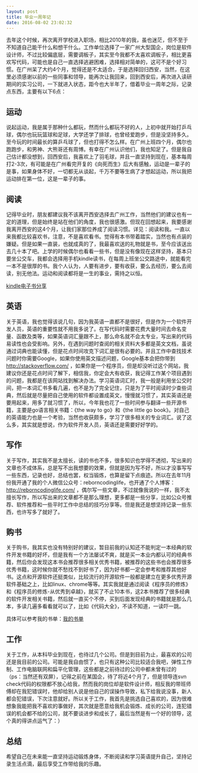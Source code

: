 ```yaml
---
layout: post
title: 毕业一周年记
date: 2016-08-02 23:02:32
---
```


去年这个时候，再次离开学校进入职场，相比2010年的我，虽也迷茫，但不至于不知道自己能干什么和想干什么。工作单位选择了一家广州大型国企，岗位是软件设计师，不过比较偏底层，需要调板子，其实至今我都不太喜欢调板子，相比更喜欢写代码，可能也是自己一直选择逃避困难，选择相对简单的，这可不是个好习惯。在广州呆了大约4个月，觉得还是不太适合，于是选择回归西安，当然，在这里必须感谢以前的一些同事和领导，能再次让我回来，回到西安后，再次进入读研期间的实习公司，一下就进入状态，距今也大半年了，借着毕业一周年之际，记录点东西，主要有以下6点：

## 运动

说起运动，我是属于那种什么都玩，然而什么都玩不好的人，上初中就开始打乒乓球，偶尔也玩玩篮球和足球，大学还学了排球，也曾经爱跑步，但是没坚持多久。至今玩的时间最长的算乒乓球了，但也打得不怎么样。在广州上班四个月，偶尔也跑跑步，和男神、大熊哥还有周博。有幸在广州认识他们，我也知足了。但是我自己估计都没想到，回西安后，我喜欢上了羽毛球，并且一直坚持到现在，基本每周打2-3次，有可能是在广州看完开复的《向死而生》后大有感触，运动是一辈子的是事，如果身体不好，一切都无从谈起，千万不要等生病了才想起运动，所以我把运动排在第一位，这是一辈子的事。

## 阅读

记得毕业时，朋友都建议我不该离开西安选择去广州工作，当然他们的建议也有一定的道理，但是始终是站在他们的角度，我也很感激。但现在回想起来，我要感谢我离开西安的这4个月，让我们家那位养成了阅读习惯。详见：阅读和我。一直以来我都比较喜欢书，注意，不是喜欢看书。觉得有本书带着踏实，当然也有点装的嫌疑。但是如果一直装，也就成真的了，我最喜欢送的礼物就是书，至今应该送出去几十本了吧。上学的时候偶尔也看看一些书，但是没有像现在这样坚持，基本只要坐公交车，我都会选择用手机kindle读书，在每周上班坐公交路途中，就能看完一本不是很厚的书。我个人认为，人要有进步，要有收获，要么去经历，要么去阅读，别无他法。运动和阅读都将是一生的事业，需持之以恒。

[kindle电子书分享](http://mp.weixin.qq.com/s?__biz=MzA3OTcxODE1NQ==&mid=403570613&idx=1&sn=fd4ebec9df6a9827fd905ed1b9a29625#rd)

## 英语

关于英语，我也觉得该说几句，因为我英语一直都不是很好，但是作为一个软件开发人员，英语的重要性就不用我多说了。在写代码时需要花费大量时间去命名变量、函数及类等，如果英语词汇量跟不上，那么命名就不会太专业，写出来的代码易读性也会受影响。另外，在遇到问题时查阅的相关资料大多都是英文文档，虽说通过词典也能读懂，但是花点时间攻克下词汇是很有必要的。并且工作中查找技术问题时你需要Google，如果你使用英文描述问题，Google基本会把你带到 http://stackoverflow.com/ ，如果你是一个程序员，但是却没听过这个网站，我建议你还是花点时间了解下，相信我，你定会大有收获，我记得工作某个项目遇到的问题，我都是在该网站找到解决办法。学习英语词汇时，我一般是利用坐公交时间，把一本词汇书多看几遍，也不是为了完全记住，只是为了平时阅读时少查些词典，然后就是尽量把自己使用的软件都设置成英文，慢慢就习惯了，其实英语还是要用起来，用多了就习惯了，所以，今年我也花了一些时间参与翻译一些开源书籍，主要是go语言相关书籍：《the way to go》和《the little go book》。对自己的英语能力也是一个考验，当然也收获颇多，学习了很多相关的专业词汇。说了这么多，其实就是想说，作为软件开发人员，英语还是需要好好学的。

## 写作

关于写作，其实我不是太擅长，读的书也不多，很多知识也学得不透彻，写出来的文章也不成体系，总是写不出我想要的效果，但就是因为写不好，所以才没事写写一些东西，记录也好，总结也罢，权当锻炼，也算是留下点痕迹。所以在去年11月份我开通了我的个人微信公众号：reborncodinglife，也开通了个人博客： http://reborncodinglife.com/ ，偶尔写一些文章，不过就像我说的一样，我不太擅长写作，所以写出来的文章都不是那么理想，更多都是一些分享，比如公众号推荐、软件推荐和一些平时工作中总结的技巧分享等。但是我还是想坚持记录一些东西，也许写多了就好了。

## 购书
关于购书，我其实也没有特别好的建议，暂目前我的认知还不能判定一本经典的软件开发书籍的好坏，但是我有一个方法屡试不爽，就是买一本业内都认可的经典书籍，然后你会发现这本书会推荐很多相关优秀书籍，被推荐的这些书也会推荐很多优秀书籍，这时候你就不愁找不到好书了，因为好书都一定会参考和推荐其他好书。这点和开源软件还挺类似，比较流行的开源软件一般都是建立在更多优秀开源软件基础之上，比如linux、chrome等等。其实我就是通过阅读《程序员的修炼》和《程序员的修炼-从优秀到卓越》，就买了不止10本书，这2本书推荐了很多经典的软件开发相关书籍，然后就一直买个不停，买到后面发现经典的书籍就是那么几本，多读几遍多看看就可以了，比如《代码大全》，不读不知道，一读吓一跳。

具体可以参考我的书单：[我的书单](http://reborncodinglife.com/2016/01/30/my-book-list/)

## 工作

关于工作，从本科毕业到现在，也待过几个公司。但是到目前为止，最喜欢的公司还是我目前的公司。可能是我自由惯了，也只有这种公司比较适合我吧，弹性工作制、工作电脑联网和扁平化管理，这些都是之前待过的公司中都未曾有过的（ps：当然还有双屏），记得之前在某国企，待了将近4个月了，但是领导连svn check代码的权限都不放心给我，然而我的岗位却是软件设计师，相反我的带班师傅却在我犯错误时，他却给别人说是他自己的误操作导致，私下给我说没事，新人都会犯错误，下次注意就好。所以关于工作，我首先是挑选自己喜欢的，因为很难想象我能把我不喜欢的事做好，其次就是愿意给我机会锻炼、成长的公司，连犯错误的机会都不给的公司，就不要谈进步和成长了，最后当然是有一个好的领导，这个真的得讲点运气了：）

## 总结
希望自己在未来能一直坚持运动锻炼身体，不断阅读和学习英语提升自己，坚持记录生活点滴，最后享受工作带给我的乐趣。

